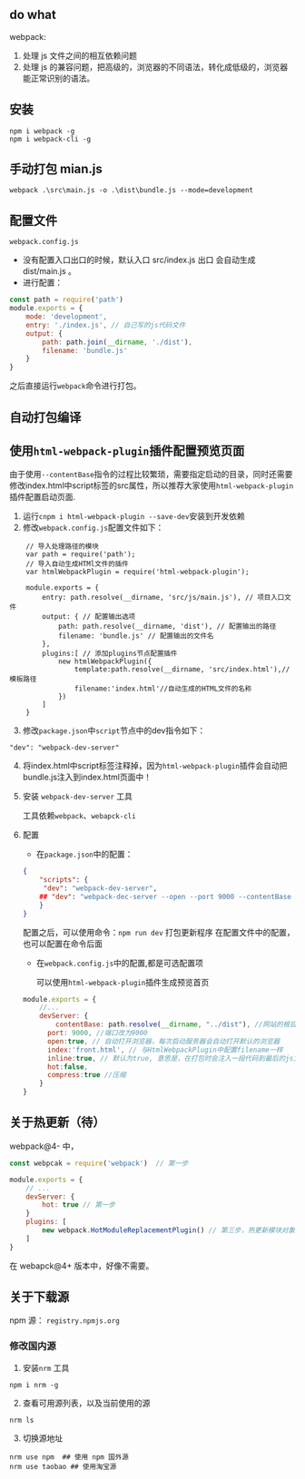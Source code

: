 ## do what
webpack:
1. 处理 js 文件之间的相互依赖问题
2. 处理 js 的兼容问题，把高级的，浏览器的不同语法，转化成低级的，浏览器能正常识别的语法。
## 安装
```shell
npm i webpack -g
npm i webpack-cli -g
```

## 手动打包 mian.js
```shell
webpack .\src\main.js -o .\dist\bundle.js --mode=development
```

## 配置文件

`webpack.config.js`

- 没有配置入口出口的时候，默认入口 src/index.js  出口 会自动生成 dist/main.js 。
- 进行配置：

```js
const path = require('path')
module.exports = {
	mode: 'development',
	entry: './index.js', // 自己写的js代码文件
	output: {
		path: path.join(__dirname, './dist'),
		filename: 'bundle.js'
	}
}
```
之后直接运行`webpack`命令进行打包。

## 自动打包编译

## 使用`html-webpack-plugin`插件配置预览页面
由于使用`--contentBase`指令的过程比较繁琐，需要指定启动的目录，同时还需要修改index.html中script标签的src属性，所以推荐大家使用`html-webpack-plugin`插件配置启动页面.
1. 运行`cnpm i html-webpack-plugin --save-dev`安装到开发依赖
2. 修改`webpack.config.js`配置文件如下：
```
    // 导入处理路径的模块
    var path = require('path');
    // 导入自动生成HTMl文件的插件
    var htmlWebpackPlugin = require('html-webpack-plugin');

    module.exports = {
        entry: path.resolve(__dirname, 'src/js/main.js'), // 项目入口文件
        output: { // 配置输出选项
            path: path.resolve(__dirname, 'dist'), // 配置输出的路径
            filename: 'bundle.js' // 配置输出的文件名
        },
        plugins:[ // 添加plugins节点配置插件
            new htmlWebpackPlugin({
                template:path.resolve(__dirname, 'src/index.html'),//模板路径
                filename:'index.html'//自动生成的HTML文件的名称
            })
        ]
    }
```
3. 修改`package.json`中`script`节点中的dev指令如下：
```
"dev": "webpack-dev-server"
```
4. 将index.html中script标签注释掉，因为`html-webpack-plugin`插件会自动把bundle.js注入到index.html页面中！







1. 安装 `webpack-dev-server` 工具

	工具依赖`webpack`、`webapck-cli`

2. 配置
	+ 在`package.json`中的配置：
	```json
	{
		"scripts": {
		 "dev": "webpack-dev-server",
		## "dev": "webpack-dec-server --open --port 9000 --contentBase src"
		}
	}
	```
	配置之后，可以使用命令：`npm run dev` 打包更新程序
	在配置文件中的配置，也可以配置在命令后面
	+ 在`webpack.config.js`中的配置,都是可选配置项	

		可以使用`html-webpack-plugin`插件生成预览首页

	```js
	module.exports = {
		//...
		devServer: {
			contentBase: path.resolve(__dirname, "../dist"), //网站的根目录为 根目录/dist，这个路径一般与output.path一致，因为html插件生成的html5页面是放在output.path这个目录下.设置完之后，展示的就是内存中生成的新的预览页面，不在直接展示src里面的 index页面（issue： 是不是启动热更新之后，才会使用dist最为展示根目录，没有配置的时候，仍然是采用上面配置的 src/index.html）
          port: 9000, //端口改为9000
          open:true, // 自动打开浏览器，每次启动服务器会自动打开默认的浏览器
          index:'front.html', // 与HtmlWebpackPlugin中配置filename一样
          inline:true, // 默认为true, 意思是，在打包时会注入一段代码到最后的js文件中，用来监视页面的改动而自动刷新页面,当为false时，网页自动刷新的模式是iframe，也就是将模板页放在一个frame中
          hot:false,
          compress:true //压缩
		}
	}
	```

## 关于热更新（待）
webpack@4- 中，

```js
const webpcak = require('webpack')  // 第一步

module.exports = {
	// ...
	devServer: {
		hot: true // 第一步
	}
	plugins: [
		new webpack.HotModuleReplacementPlugin() // 第三步，热更新模块对象
	]
}
```
在 webapck@4+ 版本中，好像不需要。
## 关于下载源
npm 源： `registry.npmjs.org`
### 修改国内源
1. 安装`nrm` 工具
```shell
npm i nrm -g
```
2. 查看可用源列表，以及当前使用的源
```shell
nrm ls
```
3. 切换源地址
```shell
nrm use npm  ## 使用 npm 国外源
nrm use taobao ## 使用淘宝源
```